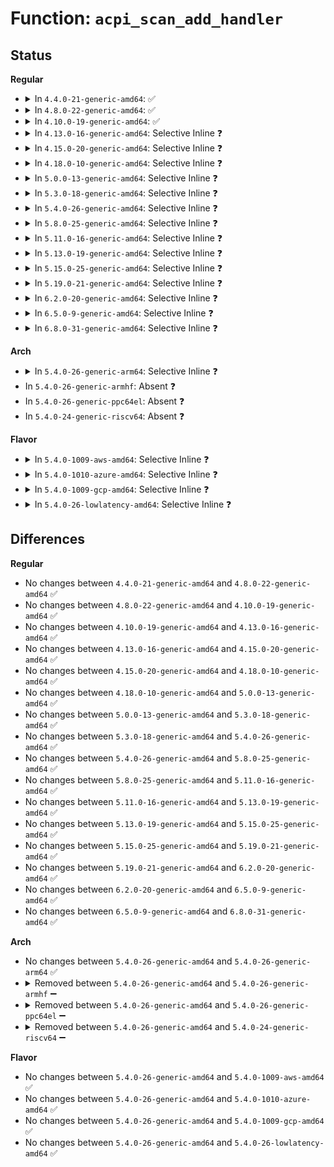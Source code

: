# Function: <code>acpi_scan_add_handler</code>

## Status
<b>Regular</b>
<ul>
<li>
<details>
<summary>In <code>4.4.0-21-generic-amd64</code>: ✅</summary>

```c
int acpi_scan_add_handler(struct acpi_scan_handler * handler)
```

```json
{
  "name": "acpi_scan_add_handler",
  "collision_type": "Unique Global",
  "inline_type": "No",
  "funcs": [
    {
      "addr": 18446744071583563402,
      "name": "acpi_scan_add_handler",
      "external": true,
      "loc": "drivers/acpi/scan.c:96",
      "file": "drivers/acpi/scan.c",
      "inline": "seen, unknown",
      "caller_inline": [],
      "caller_func": [
        "drivers/acpi/scan.c:acpi_scan_add_handler_with_hotplug",
        "drivers/acpi/scan.c:acpi_scan_init",
        "drivers/acpi/pci_link.c:acpi_pci_link_init",
        "drivers/acpi/acpi_lpss.c:acpi_lpss_init",
        "drivers/acpi/acpi_apd.c:acpi_apd_init",
        "drivers/acpi/acpi_pnp.c:acpi_pnp_init",
        "drivers/acpi/int340x_thermal.c:acpi_int340x_thermal_init",
        "drivers/acpi/acpi_cmos_rtc.c:acpi_cmos_rtc_init",
        "drivers/acpi/container.c:acpi_container_init",
        "drivers/acpi/acpi_memhotplug.c:acpi_memory_hotplug_init"
      ]
    }
  ],
  "symbols": [
    {
      "addr": 18446744071583563402,
      "name": "acpi_scan_add_handler",
      "section": ".text",
      "bind": "STB_GLOBAL",
      "size": 56
    }
  ]
}
```
</details>
</li>
<li>
<details>
<summary>In <code>4.8.0-22-generic-amd64</code>: ✅</summary>

```c
int acpi_scan_add_handler(struct acpi_scan_handler * handler)
```

```json
{
  "name": "acpi_scan_add_handler",
  "collision_type": "Unique Global",
  "inline_type": "No",
  "funcs": [
    {
      "addr": 18446744071583885309,
      "name": "acpi_scan_add_handler",
      "external": true,
      "loc": "drivers/acpi/scan.c:97",
      "file": "drivers/acpi/scan.c",
      "inline": "seen, unknown",
      "caller_inline": [],
      "caller_func": [
        "drivers/acpi/scan.c:acpi_scan_init",
        "drivers/acpi/scan.c:acpi_scan_add_handler_with_hotplug",
        "drivers/acpi/acpi_processor.c:acpi_processor_init",
        "drivers/acpi/pci_link.c:acpi_pci_link_init",
        "drivers/acpi/acpi_lpss.c:acpi_lpss_init",
        "drivers/acpi/acpi_apd.c:acpi_apd_init",
        "drivers/acpi/acpi_pnp.c:acpi_pnp_init",
        "drivers/acpi/acpi_cmos_rtc.c:acpi_cmos_rtc_init",
        "drivers/acpi/container.c:acpi_container_init",
        "drivers/acpi/acpi_memhotplug.c:acpi_memory_hotplug_init",
        "drivers/acpi/dptf/int340x_thermal.c:acpi_int340x_thermal_init"
      ]
    }
  ],
  "symbols": [
    {
      "addr": 18446744071583885309,
      "name": "acpi_scan_add_handler",
      "section": ".text",
      "bind": "STB_GLOBAL",
      "size": 56
    }
  ]
}
```
</details>
</li>
<li>
<details>
<summary>In <code>4.10.0-19-generic-amd64</code>: ✅</summary>

```c
int acpi_scan_add_handler(struct acpi_scan_handler * handler)
```

```json
{
  "name": "acpi_scan_add_handler",
  "collision_type": "Unique Global",
  "inline_type": "No",
  "funcs": [
    {
      "addr": 18446744071584024423,
      "name": "acpi_scan_add_handler",
      "external": true,
      "loc": "drivers/acpi/scan.c:98",
      "file": "drivers/acpi/scan.c",
      "inline": "seen, unknown",
      "caller_inline": [],
      "caller_func": [
        "drivers/acpi/scan.c:acpi_scan_init",
        "drivers/acpi/scan.c:acpi_scan_add_handler_with_hotplug",
        "drivers/acpi/acpi_processor.c:acpi_processor_init",
        "drivers/acpi/pci_link.c:acpi_pci_link_init",
        "drivers/acpi/acpi_lpss.c:acpi_lpss_init",
        "drivers/acpi/acpi_apd.c:acpi_apd_init",
        "drivers/acpi/acpi_pnp.c:acpi_pnp_init",
        "drivers/acpi/acpi_cmos_rtc.c:acpi_cmos_rtc_init",
        "drivers/acpi/container.c:acpi_container_init",
        "drivers/acpi/acpi_memhotplug.c:acpi_memory_hotplug_init",
        "drivers/acpi/dptf/int340x_thermal.c:acpi_int340x_thermal_init"
      ]
    }
  ],
  "symbols": [
    {
      "addr": 18446744071584024423,
      "name": "acpi_scan_add_handler",
      "section": ".text",
      "bind": "STB_GLOBAL",
      "size": 56
    }
  ]
}
```
</details>
</li>
<li>
<details>
<summary>In <code>4.13.0-16-generic-amd64</code>: Selective Inline ❓</summary>

```c
int acpi_scan_add_handler(struct acpi_scan_handler * handler)
```

```json
{
  "name": "acpi_scan_add_handler",
  "collision_type": "Unique Global",
  "inline_type": "Selective",
  "funcs": [
    {
      "addr": 18446744071596589864,
      "name": "acpi_scan_add_handler",
      "external": true,
      "loc": "drivers/acpi/scan.c:92",
      "file": "drivers/acpi/scan.c",
      "inline": "not declared, inlined",
      "caller_inline": [
        "drivers/acpi/scan.c:acpi_scan_init",
        "drivers/acpi/scan.c:acpi_scan_add_handler_with_hotplug"
      ],
      "caller_func": [
        "drivers/acpi/sleep.c:acpi_sleep_init",
        "drivers/acpi/acpi_processor.c:acpi_processor_init",
        "drivers/acpi/pci_link.c:acpi_pci_link_init",
        "drivers/acpi/acpi_lpss.c:acpi_lpss_init",
        "drivers/acpi/acpi_apd.c:acpi_apd_init",
        "drivers/acpi/acpi_pnp.c:acpi_pnp_init",
        "drivers/acpi/acpi_cmos_rtc.c:acpi_cmos_rtc_init",
        "drivers/acpi/container.c:acpi_container_init",
        "drivers/acpi/acpi_memhotplug.c:acpi_memory_hotplug_init",
        "drivers/acpi/dptf/int340x_thermal.c:acpi_int340x_thermal_init"
      ]
    }
  ],
  "symbols": [
    {
      "addr": 18446744071584079120,
      "name": "acpi_scan_add_handler",
      "section": ".text",
      "bind": "STB_GLOBAL",
      "size": 58
    }
  ]
}
```
</details>
</li>
<li>
<details>
<summary>In <code>4.15.0-20-generic-amd64</code>: Selective Inline ❓</summary>

```c
int acpi_scan_add_handler(struct acpi_scan_handler * handler)
```

```json
{
  "name": "acpi_scan_add_handler",
  "collision_type": "Unique Global",
  "inline_type": "Selective",
  "funcs": [
    {
      "addr": 18446744071602917901,
      "name": "acpi_scan_add_handler",
      "external": true,
      "loc": "drivers/acpi/scan.c:93",
      "file": "drivers/acpi/scan.c",
      "inline": "not declared, inlined",
      "caller_inline": [
        "drivers/acpi/scan.c:acpi_scan_init",
        "drivers/acpi/scan.c:acpi_scan_add_handler_with_hotplug"
      ],
      "caller_func": [
        "drivers/acpi/sleep.c:acpi_sleep_init",
        "drivers/acpi/acpi_processor.c:acpi_processor_init",
        "drivers/acpi/pci_link.c:acpi_pci_link_init",
        "drivers/acpi/acpi_lpss.c:acpi_lpss_init",
        "drivers/acpi/acpi_apd.c:acpi_apd_init",
        "drivers/acpi/acpi_pnp.c:acpi_pnp_init",
        "drivers/acpi/acpi_cmos_rtc.c:acpi_cmos_rtc_init",
        "drivers/acpi/container.c:acpi_container_init",
        "drivers/acpi/acpi_memhotplug.c:acpi_memory_hotplug_init",
        "drivers/acpi/dptf/int340x_thermal.c:acpi_int340x_thermal_init"
      ]
    }
  ],
  "symbols": [
    {
      "addr": 18446744071584348976,
      "name": "acpi_scan_add_handler",
      "section": ".text",
      "bind": "STB_GLOBAL",
      "size": 58
    }
  ]
}
```
</details>
</li>
<li>
<details>
<summary>In <code>4.18.0-10-generic-amd64</code>: Selective Inline ❓</summary>

```c
int acpi_scan_add_handler(struct acpi_scan_handler * handler)
```

```json
{
  "name": "acpi_scan_add_handler",
  "collision_type": "Unique Global",
  "inline_type": "Selective",
  "funcs": [
    {
      "addr": 18446744071603089899,
      "name": "acpi_scan_add_handler",
      "external": true,
      "loc": "drivers/acpi/scan.c:93",
      "file": "drivers/acpi/scan.c",
      "inline": "not declared, inlined",
      "caller_inline": [
        "drivers/acpi/scan.c:acpi_scan_init",
        "drivers/acpi/scan.c:acpi_scan_add_handler_with_hotplug"
      ],
      "caller_func": [
        "drivers/acpi/sleep.c:acpi_sleep_init",
        "drivers/acpi/acpi_processor.c:acpi_processor_init",
        "drivers/acpi/pci_link.c:acpi_pci_link_init",
        "drivers/acpi/acpi_lpss.c:acpi_lpss_init",
        "drivers/acpi/acpi_apd.c:acpi_apd_init",
        "drivers/acpi/acpi_pnp.c:acpi_pnp_init",
        "drivers/acpi/acpi_cmos_rtc.c:acpi_cmos_rtc_init",
        "drivers/acpi/container.c:acpi_container_init",
        "drivers/acpi/acpi_memhotplug.c:acpi_memory_hotplug_init",
        "drivers/acpi/dptf/int340x_thermal.c:acpi_int340x_thermal_init"
      ]
    }
  ],
  "symbols": [
    {
      "addr": 18446744071584569984,
      "name": "acpi_scan_add_handler",
      "section": ".text",
      "bind": "STB_GLOBAL",
      "size": 58
    }
  ]
}
```
</details>
</li>
<li>
<details>
<summary>In <code>5.0.0-13-generic-amd64</code>: Selective Inline ❓</summary>

```c
int acpi_scan_add_handler(struct acpi_scan_handler * handler)
```

```json
{
  "name": "acpi_scan_add_handler",
  "collision_type": "Unique Global",
  "inline_type": "Selective",
  "funcs": [
    {
      "addr": 18446744071604892059,
      "name": "acpi_scan_add_handler",
      "external": true,
      "loc": "drivers/acpi/scan.c:93",
      "file": "drivers/acpi/scan.c",
      "inline": "not declared, inlined",
      "caller_inline": [
        "drivers/acpi/scan.c:acpi_scan_init",
        "drivers/acpi/scan.c:acpi_scan_add_handler_with_hotplug"
      ],
      "caller_func": [
        "drivers/acpi/sleep.c:acpi_sleep_init",
        "drivers/acpi/acpi_processor.c:acpi_processor_init",
        "drivers/acpi/pci_link.c:acpi_pci_link_init",
        "drivers/acpi/acpi_lpss.c:acpi_lpss_init",
        "drivers/acpi/acpi_apd.c:acpi_apd_init",
        "drivers/acpi/acpi_pnp.c:acpi_pnp_init",
        "drivers/acpi/acpi_cmos_rtc.c:acpi_cmos_rtc_init",
        "drivers/acpi/container.c:acpi_container_init",
        "drivers/acpi/acpi_memhotplug.c:acpi_memory_hotplug_init",
        "drivers/acpi/dptf/int340x_thermal.c:acpi_int340x_thermal_init"
      ]
    }
  ],
  "symbols": [
    {
      "addr": 18446744071584667296,
      "name": "acpi_scan_add_handler",
      "section": ".text",
      "bind": "STB_GLOBAL",
      "size": 58
    }
  ]
}
```
</details>
</li>
<li>
<details>
<summary>In <code>5.3.0-18-generic-amd64</code>: Selective Inline ❓</summary>

```c
int acpi_scan_add_handler(struct acpi_scan_handler * handler)
```

```json
{
  "name": "acpi_scan_add_handler",
  "collision_type": "Unique Global",
  "inline_type": "Selective",
  "funcs": [
    {
      "addr": 18446744071604998157,
      "name": "acpi_scan_add_handler",
      "external": true,
      "loc": "drivers/acpi/scan.c:94",
      "file": "drivers/acpi/scan.c",
      "inline": "not declared, inlined",
      "caller_inline": [
        "drivers/acpi/scan.c:acpi_scan_init",
        "drivers/acpi/scan.c:acpi_scan_add_handler_with_hotplug"
      ],
      "caller_func": [
        "drivers/acpi/sleep.c:acpi_sleep_init",
        "drivers/acpi/acpi_processor.c:acpi_processor_init",
        "drivers/acpi/pci_link.c:acpi_pci_link_init",
        "drivers/acpi/acpi_lpss.c:acpi_lpss_init",
        "drivers/acpi/acpi_apd.c:acpi_apd_init",
        "drivers/acpi/acpi_pnp.c:acpi_pnp_init",
        "drivers/acpi/acpi_cmos_rtc.c:acpi_cmos_rtc_init",
        "drivers/acpi/container.c:acpi_container_init",
        "drivers/acpi/acpi_memhotplug.c:acpi_memory_hotplug_init",
        "drivers/acpi/dptf/int340x_thermal.c:acpi_int340x_thermal_init"
      ]
    }
  ],
  "symbols": [
    {
      "addr": 18446744071584867472,
      "name": "acpi_scan_add_handler",
      "section": ".text",
      "bind": "STB_GLOBAL",
      "size": 58
    }
  ]
}
```
</details>
</li>
<li>
<details>
<summary>In <code>5.4.0-26-generic-amd64</code>: Selective Inline ❓</summary>

```c
int acpi_scan_add_handler(struct acpi_scan_handler * handler)
```

```json
{
  "name": "acpi_scan_add_handler",
  "collision_type": "Unique Global",
  "inline_type": "Selective",
  "funcs": [
    {
      "addr": 18446744071605035388,
      "name": "acpi_scan_add_handler",
      "external": true,
      "loc": "drivers/acpi/scan.c:94",
      "file": "drivers/acpi/scan.c",
      "inline": "not declared, inlined",
      "caller_inline": [
        "drivers/acpi/scan.c:acpi_scan_init",
        "drivers/acpi/scan.c:acpi_scan_add_handler_with_hotplug"
      ],
      "caller_func": [
        "drivers/acpi/sleep.c:acpi_sleep_init",
        "drivers/acpi/acpi_processor.c:acpi_processor_init",
        "drivers/acpi/pci_link.c:acpi_pci_link_init",
        "drivers/acpi/acpi_lpss.c:acpi_lpss_init",
        "drivers/acpi/acpi_apd.c:acpi_apd_init",
        "drivers/acpi/acpi_pnp.c:acpi_pnp_init",
        "drivers/acpi/acpi_cmos_rtc.c:acpi_cmos_rtc_init",
        "drivers/acpi/container.c:acpi_container_init",
        "drivers/acpi/acpi_memhotplug.c:acpi_memory_hotplug_init",
        "drivers/acpi/dptf/int340x_thermal.c:acpi_int340x_thermal_init"
      ]
    }
  ],
  "symbols": [
    {
      "addr": 18446744071585003344,
      "name": "acpi_scan_add_handler",
      "section": ".text",
      "bind": "STB_GLOBAL",
      "size": 58
    }
  ]
}
```
</details>
</li>
<li>
<details>
<summary>In <code>5.8.0-25-generic-amd64</code>: Selective Inline ❓</summary>

```c
int acpi_scan_add_handler(struct acpi_scan_handler * handler)
```

```json
{
  "name": "acpi_scan_add_handler",
  "collision_type": "Unique Global",
  "inline_type": "Selective",
  "funcs": [
    {
      "addr": 18446744071609324022,
      "name": "acpi_scan_add_handler",
      "external": true,
      "loc": "drivers/acpi/scan.c:93",
      "file": "drivers/acpi/scan.c",
      "inline": "not declared, inlined",
      "caller_inline": [
        "drivers/acpi/scan.c:acpi_scan_init",
        "drivers/acpi/scan.c:acpi_scan_add_handler_with_hotplug"
      ],
      "caller_func": [
        "drivers/acpi/sleep.c:acpi_sleep_init",
        "drivers/acpi/acpi_processor.c:acpi_processor_init",
        "drivers/acpi/pci_link.c:acpi_pci_link_init",
        "drivers/acpi/acpi_lpss.c:acpi_lpss_init",
        "drivers/acpi/acpi_apd.c:acpi_apd_init",
        "drivers/acpi/acpi_pnp.c:acpi_pnp_init",
        "drivers/acpi/acpi_cmos_rtc.c:acpi_cmos_rtc_init",
        "drivers/acpi/container.c:acpi_container_init",
        "drivers/acpi/acpi_memhotplug.c:acpi_memory_hotplug_init",
        "drivers/acpi/dptf/int340x_thermal.c:acpi_int340x_thermal_init"
      ]
    }
  ],
  "symbols": [
    {
      "addr": 18446744071585704912,
      "name": "acpi_scan_add_handler",
      "section": ".text",
      "bind": "STB_GLOBAL",
      "size": 58
    }
  ]
}
```
</details>
</li>
<li>
<details>
<summary>In <code>5.11.0-16-generic-amd64</code>: Selective Inline ❓</summary>

```c
int acpi_scan_add_handler(struct acpi_scan_handler * handler)
```

```json
{
  "name": "acpi_scan_add_handler",
  "collision_type": "Unique Global",
  "inline_type": "Selective",
  "funcs": [
    {
      "addr": 18446744071612394697,
      "name": "acpi_scan_add_handler",
      "external": true,
      "loc": "drivers/acpi/scan.c:93",
      "file": "drivers/acpi/scan.c",
      "inline": "not declared, inlined",
      "caller_inline": [
        "drivers/acpi/scan.c:acpi_scan_init",
        "drivers/acpi/scan.c:acpi_scan_add_handler_with_hotplug"
      ],
      "caller_func": [
        "drivers/acpi/acpi_processor.c:acpi_processor_init",
        "drivers/acpi/pci_link.c:acpi_pci_link_init",
        "drivers/acpi/acpi_lpss.c:acpi_lpss_init",
        "drivers/acpi/acpi_apd.c:acpi_apd_init",
        "drivers/acpi/acpi_pnp.c:acpi_pnp_init",
        "drivers/acpi/acpi_cmos_rtc.c:acpi_cmos_rtc_init",
        "drivers/acpi/x86/s2idle.c:acpi_s2idle_setup",
        "drivers/acpi/container.c:acpi_container_init",
        "drivers/acpi/acpi_memhotplug.c:acpi_memory_hotplug_init",
        "drivers/acpi/dptf/int340x_thermal.c:acpi_int340x_thermal_init"
      ]
    }
  ],
  "symbols": [
    {
      "addr": 18446744071585827088,
      "name": "acpi_scan_add_handler",
      "section": ".text",
      "bind": "STB_GLOBAL",
      "size": 58
    }
  ]
}
```
</details>
</li>
<li>
<details>
<summary>In <code>5.13.0-19-generic-amd64</code>: Selective Inline ❓</summary>

```c
int acpi_scan_add_handler(struct acpi_scan_handler * handler)
```

```json
{
  "name": "acpi_scan_add_handler",
  "collision_type": "Unique Global",
  "inline_type": "Selective",
  "funcs": [
    {
      "addr": 18446744071614536794,
      "name": "acpi_scan_add_handler",
      "external": true,
      "loc": "drivers/acpi/scan.c:91",
      "file": "drivers/acpi/scan.c",
      "inline": "not declared, inlined",
      "caller_inline": [
        "drivers/acpi/scan.c:acpi_scan_init",
        "drivers/acpi/scan.c:acpi_scan_add_handler_with_hotplug"
      ],
      "caller_func": [
        "drivers/acpi/acpi_processor.c:acpi_processor_init",
        "drivers/acpi/pci_link.c:acpi_pci_link_init",
        "drivers/acpi/acpi_lpss.c:acpi_lpss_init",
        "drivers/acpi/acpi_apd.c:acpi_apd_init",
        "drivers/acpi/acpi_pnp.c:acpi_pnp_init",
        "drivers/acpi/acpi_cmos_rtc.c:acpi_cmos_rtc_init",
        "drivers/acpi/x86/s2idle.c:acpi_s2idle_setup",
        "drivers/acpi/container.c:acpi_container_init",
        "drivers/acpi/acpi_memhotplug.c:acpi_memory_hotplug_init",
        "drivers/acpi/dptf/int340x_thermal.c:acpi_int340x_thermal_init"
      ]
    }
  ],
  "symbols": [
    {
      "addr": 18446744071585706128,
      "name": "acpi_scan_add_handler",
      "section": ".text",
      "bind": "STB_GLOBAL",
      "size": 58
    }
  ]
}
```
</details>
</li>
<li>
<details>
<summary>In <code>5.15.0-25-generic-amd64</code>: Selective Inline ❓</summary>

```c
int acpi_scan_add_handler(struct acpi_scan_handler * handler)
```

```json
{
  "name": "acpi_scan_add_handler",
  "collision_type": "Unique Global",
  "inline_type": "Selective",
  "funcs": [
    {
      "addr": 18446744071615487964,
      "name": "acpi_scan_add_handler",
      "external": true,
      "loc": "drivers/acpi/scan.c:88",
      "file": "drivers/acpi/scan.c",
      "inline": "not declared, inlined",
      "caller_inline": [
        "drivers/acpi/scan.c:acpi_scan_init",
        "drivers/acpi/scan.c:acpi_scan_add_handler_with_hotplug"
      ],
      "caller_func": [
        "drivers/acpi/acpi_processor.c:acpi_processor_init",
        "drivers/acpi/pci_link.c:acpi_pci_link_init",
        "drivers/acpi/acpi_lpss.c:acpi_lpss_init",
        "drivers/acpi/acpi_apd.c:acpi_apd_init",
        "drivers/acpi/acpi_pnp.c:acpi_pnp_init",
        "drivers/acpi/acpi_cmos_rtc.c:acpi_cmos_rtc_init",
        "drivers/acpi/x86/s2idle.c:acpi_s2idle_setup",
        "drivers/acpi/container.c:acpi_container_init",
        "drivers/acpi/acpi_memhotplug.c:acpi_memory_hotplug_init",
        "drivers/acpi/dptf/int340x_thermal.c:acpi_int340x_thermal_init"
      ]
    }
  ],
  "symbols": [
    {
      "addr": 18446744071586188096,
      "name": "acpi_scan_add_handler",
      "section": ".text",
      "bind": "STB_GLOBAL",
      "size": 58
    }
  ]
}
```
</details>
</li>
<li>
<details>
<summary>In <code>5.19.0-21-generic-amd64</code>: Selective Inline ❓</summary>

```c
int acpi_scan_add_handler(struct acpi_scan_handler * handler)
```

```json
{
  "name": "acpi_scan_add_handler",
  "collision_type": "Unique Global",
  "inline_type": "Selective",
  "funcs": [
    {
      "addr": 18446744071617290292,
      "name": "acpi_scan_add_handler",
      "external": true,
      "loc": "drivers/acpi/scan.c:89",
      "file": "drivers/acpi/scan.c",
      "inline": "not declared, inlined",
      "caller_inline": [
        "drivers/acpi/scan.c:acpi_scan_init",
        "drivers/acpi/scan.c:acpi_scan_add_handler_with_hotplug"
      ],
      "caller_func": [
        "drivers/acpi/acpi_processor.c:acpi_processor_init",
        "drivers/acpi/pci_link.c:acpi_pci_link_init",
        "drivers/acpi/acpi_lpss.c:acpi_lpss_init",
        "drivers/acpi/acpi_apd.c:acpi_apd_init",
        "drivers/acpi/acpi_pnp.c:acpi_pnp_init",
        "drivers/acpi/acpi_cmos_rtc.c:acpi_cmos_rtc_init",
        "drivers/acpi/x86/s2idle.c:acpi_s2idle_setup",
        "drivers/acpi/container.c:acpi_container_init",
        "drivers/acpi/acpi_memhotplug.c:acpi_memory_hotplug_init",
        "drivers/acpi/dptf/int340x_thermal.c:acpi_int340x_thermal_init"
      ]
    }
  ],
  "symbols": [
    {
      "addr": 18446744071587424176,
      "name": "acpi_scan_add_handler",
      "section": ".text",
      "bind": "STB_GLOBAL",
      "size": 74
    }
  ]
}
```
</details>
</li>
<li>
<details>
<summary>In <code>6.2.0-20-generic-amd64</code>: Selective Inline ❓</summary>

```c
int acpi_scan_add_handler(struct acpi_scan_handler * handler)
```

```json
{
  "name": "acpi_scan_add_handler",
  "collision_type": "Unique Global",
  "inline_type": "Selective",
  "funcs": [
    {
      "addr": 18446744071628004949,
      "name": "acpi_scan_add_handler",
      "external": true,
      "loc": "drivers/acpi/scan.c:88",
      "file": "drivers/acpi/scan.c",
      "inline": "not declared, inlined",
      "caller_inline": [
        "drivers/acpi/scan.c:acpi_scan_init",
        "drivers/acpi/scan.c:acpi_scan_add_handler_with_hotplug"
      ],
      "caller_func": [
        "drivers/acpi/acpi_processor.c:acpi_processor_init",
        "drivers/acpi/pci_link.c:acpi_pci_link_init",
        "drivers/acpi/acpi_lpss.c:acpi_lpss_init",
        "drivers/acpi/acpi_apd.c:acpi_apd_init",
        "drivers/acpi/acpi_pnp.c:acpi_pnp_init",
        "drivers/acpi/acpi_cmos_rtc.c:acpi_cmos_rtc_init",
        "drivers/acpi/x86/s2idle.c:acpi_s2idle_setup",
        "drivers/acpi/container.c:acpi_container_init",
        "drivers/acpi/acpi_memhotplug.c:acpi_memory_hotplug_init",
        "drivers/acpi/dptf/int340x_thermal.c:acpi_int340x_thermal_init"
      ]
    }
  ],
  "symbols": [
    {
      "addr": 18446744071588680320,
      "name": "acpi_scan_add_handler",
      "section": ".text",
      "bind": "STB_GLOBAL",
      "size": 74
    }
  ]
}
```
</details>
</li>
<li>
<details>
<summary>In <code>6.5.0-9-generic-amd64</code>: Selective Inline ❓</summary>

```c
int acpi_scan_add_handler(struct acpi_scan_handler * handler)
```

```json
{
  "name": "acpi_scan_add_handler",
  "collision_type": "Unique Global",
  "inline_type": "Selective",
  "funcs": [
    {
      "addr": 18446744071619770389,
      "name": "acpi_scan_add_handler",
      "external": true,
      "loc": "drivers/acpi/scan.c:87",
      "file": "drivers/acpi/scan.c",
      "inline": "not declared, inlined",
      "caller_inline": [
        "drivers/acpi/scan.c:acpi_scan_init",
        "drivers/acpi/scan.c:acpi_scan_add_handler_with_hotplug"
      ],
      "caller_func": [
        "drivers/acpi/acpi_processor.c:acpi_processor_init",
        "drivers/acpi/pci_link.c:acpi_pci_link_init",
        "drivers/acpi/acpi_lpss.c:acpi_lpss_init",
        "drivers/acpi/acpi_apd.c:acpi_apd_init",
        "drivers/acpi/acpi_pnp.c:acpi_pnp_init",
        "drivers/acpi/acpi_cmos_rtc.c:acpi_cmos_rtc_init",
        "drivers/acpi/x86/s2idle.c:acpi_s2idle_setup",
        "drivers/acpi/container.c:acpi_container_init",
        "drivers/acpi/acpi_memhotplug.c:acpi_memory_hotplug_init",
        "drivers/acpi/dptf/int340x_thermal.c:acpi_int340x_thermal_init"
      ]
    }
  ],
  "symbols": [
    {
      "addr": 18446744071588968080,
      "name": "acpi_scan_add_handler",
      "section": ".text",
      "bind": "STB_GLOBAL",
      "size": 74
    }
  ]
}
```
</details>
</li>
<li>
<details>
<summary>In <code>6.8.0-31-generic-amd64</code>: Selective Inline ❓</summary>

```c
int acpi_scan_add_handler(struct acpi_scan_handler * handler)
```

```json
{
  "name": "acpi_scan_add_handler",
  "collision_type": "Unique Global",
  "inline_type": "Selective",
  "funcs": [
    {
      "addr": 18446744071622077413,
      "name": "acpi_scan_add_handler",
      "external": true,
      "loc": "drivers/acpi/scan.c:87",
      "file": "drivers/acpi/scan.c",
      "inline": "not declared, inlined",
      "caller_inline": [
        "drivers/acpi/scan.c:acpi_scan_init",
        "drivers/acpi/scan.c:acpi_scan_add_handler_with_hotplug"
      ],
      "caller_func": [
        "drivers/acpi/acpi_processor.c:acpi_processor_init",
        "drivers/acpi/pci_link.c:acpi_pci_link_init",
        "drivers/acpi/acpi_lpss.c:acpi_lpss_init",
        "drivers/acpi/acpi_apd.c:acpi_apd_init",
        "drivers/acpi/acpi_pnp.c:acpi_pnp_init",
        "drivers/acpi/acpi_cmos_rtc.c:acpi_cmos_rtc_init",
        "drivers/acpi/x86/s2idle.c:acpi_s2idle_setup",
        "drivers/acpi/container.c:acpi_container_init",
        "drivers/acpi/acpi_memhotplug.c:acpi_memory_hotplug_init",
        "drivers/acpi/dptf/int340x_thermal.c:acpi_int340x_thermal_init"
      ]
    }
  ],
  "symbols": [
    {
      "addr": 18446744071589265536,
      "name": "acpi_scan_add_handler",
      "section": ".text",
      "bind": "STB_GLOBAL",
      "size": 74
    }
  ]
}
```
</details>
</li>
</ul>
<b>Arch</b>
<ul>
<li>
<details>
<summary>In <code>5.4.0-26-generic-arm64</code>: Selective Inline ❓</summary>

```c
int acpi_scan_add_handler(struct acpi_scan_handler * handler)
```

```json
{
  "name": "acpi_scan_add_handler",
  "collision_type": "Unique Global",
  "inline_type": "Selective",
  "funcs": [
    {
      "addr": 18446603336511115580,
      "name": "acpi_scan_add_handler",
      "external": true,
      "loc": "drivers/acpi/scan.c:94",
      "file": "drivers/acpi/scan.c",
      "inline": "not declared, inlined",
      "caller_inline": [
        "drivers/acpi/scan.c:acpi_scan_init",
        "drivers/acpi/scan.c:acpi_scan_add_handler_with_hotplug"
      ],
      "caller_func": [
        "drivers/acpi/acpi_processor.c:acpi_processor_init",
        "drivers/acpi/pci_link.c:acpi_pci_link_init",
        "drivers/acpi/acpi_lpss.c:acpi_lpss_init",
        "drivers/acpi/acpi_apd.c:acpi_apd_init",
        "drivers/acpi/acpi_pnp.c:acpi_pnp_init",
        "drivers/acpi/acpi_amba.c:acpi_amba_init",
        "drivers/acpi/container.c:acpi_container_init",
        "drivers/acpi/acpi_memhotplug.c:acpi_memory_hotplug_init",
        "drivers/acpi/dptf/int340x_thermal.c:acpi_int340x_thermal_init"
      ]
    }
  ],
  "symbols": [
    {
      "addr": 18446603336497413712,
      "name": "acpi_scan_add_handler",
      "section": ".text",
      "bind": "STB_GLOBAL",
      "size": 84
    }
  ]
}
```
</details>
</li>
<li>
In <code>5.4.0-26-generic-armhf</code>: Absent ❓
</li>
<li>
In <code>5.4.0-26-generic-ppc64el</code>: Absent ❓
</li>
<li>
In <code>5.4.0-24-generic-riscv64</code>: Absent ❓
</li>
</ul>
<b>Flavor</b>
<ul>
<li>
<details>
<summary>In <code>5.4.0-1009-aws-amd64</code>: Selective Inline ❓</summary>

```c
int acpi_scan_add_handler(struct acpi_scan_handler * handler)
```

```json
{
  "name": "acpi_scan_add_handler",
  "collision_type": "Unique Global",
  "inline_type": "Selective",
  "funcs": [
    {
      "addr": 18446744071604940362,
      "name": "acpi_scan_add_handler",
      "external": true,
      "loc": "drivers/acpi/scan.c:94",
      "file": "drivers/acpi/scan.c",
      "inline": "not declared, inlined",
      "caller_inline": [
        "drivers/acpi/scan.c:acpi_scan_init",
        "drivers/acpi/scan.c:acpi_scan_add_handler_with_hotplug"
      ],
      "caller_func": [
        "drivers/acpi/acpi_processor.c:acpi_processor_init",
        "drivers/acpi/pci_link.c:acpi_pci_link_init",
        "drivers/acpi/acpi_lpss.c:acpi_lpss_init",
        "drivers/acpi/acpi_apd.c:acpi_apd_init",
        "drivers/acpi/acpi_pnp.c:acpi_pnp_init",
        "drivers/acpi/acpi_cmos_rtc.c:acpi_cmos_rtc_init",
        "drivers/acpi/container.c:acpi_container_init",
        "drivers/acpi/acpi_memhotplug.c:acpi_memory_hotplug_init",
        "drivers/acpi/dptf/int340x_thermal.c:acpi_int340x_thermal_init"
      ]
    }
  ],
  "symbols": [
    {
      "addr": 18446744071584947024,
      "name": "acpi_scan_add_handler",
      "section": ".text",
      "bind": "STB_GLOBAL",
      "size": 58
    }
  ]
}
```
</details>
</li>
<li>
<details>
<summary>In <code>5.4.0-1010-azure-amd64</code>: Selective Inline ❓</summary>

```c
int acpi_scan_add_handler(struct acpi_scan_handler * handler)
```

```json
{
  "name": "acpi_scan_add_handler",
  "collision_type": "Unique Global",
  "inline_type": "Selective",
  "funcs": [
    {
      "addr": 18446744071604907705,
      "name": "acpi_scan_add_handler",
      "external": true,
      "loc": "drivers/acpi/scan.c:94",
      "file": "drivers/acpi/scan.c",
      "inline": "not declared, inlined",
      "caller_inline": [
        "drivers/acpi/scan.c:acpi_scan_init",
        "drivers/acpi/scan.c:acpi_scan_add_handler_with_hotplug"
      ],
      "caller_func": [
        "drivers/acpi/sleep.c:acpi_sleep_init",
        "drivers/acpi/acpi_processor.c:acpi_processor_init",
        "drivers/acpi/pci_link.c:acpi_pci_link_init",
        "drivers/acpi/acpi_lpss.c:acpi_lpss_init",
        "drivers/acpi/acpi_apd.c:acpi_apd_init",
        "drivers/acpi/acpi_pnp.c:acpi_pnp_init",
        "drivers/acpi/acpi_cmos_rtc.c:acpi_cmos_rtc_init",
        "drivers/acpi/container.c:acpi_container_init",
        "drivers/acpi/acpi_memhotplug.c:acpi_memory_hotplug_init",
        "drivers/acpi/dptf/int340x_thermal.c:acpi_int340x_thermal_init"
      ]
    }
  ],
  "symbols": [
    {
      "addr": 18446744071584855824,
      "name": "acpi_scan_add_handler",
      "section": ".text",
      "bind": "STB_GLOBAL",
      "size": 58
    }
  ]
}
```
</details>
</li>
<li>
<details>
<summary>In <code>5.4.0-1009-gcp-amd64</code>: Selective Inline ❓</summary>

```c
int acpi_scan_add_handler(struct acpi_scan_handler * handler)
```

```json
{
  "name": "acpi_scan_add_handler",
  "collision_type": "Unique Global",
  "inline_type": "Selective",
  "funcs": [
    {
      "addr": 18446744071605017976,
      "name": "acpi_scan_add_handler",
      "external": true,
      "loc": "drivers/acpi/scan.c:94",
      "file": "drivers/acpi/scan.c",
      "inline": "not declared, inlined",
      "caller_inline": [
        "drivers/acpi/scan.c:acpi_scan_init",
        "drivers/acpi/scan.c:acpi_scan_add_handler_with_hotplug"
      ],
      "caller_func": [
        "drivers/acpi/sleep.c:acpi_sleep_init",
        "drivers/acpi/acpi_processor.c:acpi_processor_init",
        "drivers/acpi/pci_link.c:acpi_pci_link_init",
        "drivers/acpi/acpi_lpss.c:acpi_lpss_init",
        "drivers/acpi/acpi_apd.c:acpi_apd_init",
        "drivers/acpi/acpi_pnp.c:acpi_pnp_init",
        "drivers/acpi/acpi_cmos_rtc.c:acpi_cmos_rtc_init",
        "drivers/acpi/container.c:acpi_container_init",
        "drivers/acpi/acpi_memhotplug.c:acpi_memory_hotplug_init",
        "drivers/acpi/dptf/int340x_thermal.c:acpi_int340x_thermal_init"
      ]
    }
  ],
  "symbols": [
    {
      "addr": 18446744071584954928,
      "name": "acpi_scan_add_handler",
      "section": ".text",
      "bind": "STB_GLOBAL",
      "size": 58
    }
  ]
}
```
</details>
</li>
<li>
<details>
<summary>In <code>5.4.0-26-lowlatency-amd64</code>: Selective Inline ❓</summary>

```c
int acpi_scan_add_handler(struct acpi_scan_handler * handler)
```

```json
{
  "name": "acpi_scan_add_handler",
  "collision_type": "Unique Global",
  "inline_type": "Selective",
  "funcs": [
    {
      "addr": 18446744071605039568,
      "name": "acpi_scan_add_handler",
      "external": true,
      "loc": "drivers/acpi/scan.c:94",
      "file": "drivers/acpi/scan.c",
      "inline": "not declared, inlined",
      "caller_inline": [
        "drivers/acpi/scan.c:acpi_scan_init",
        "drivers/acpi/scan.c:acpi_scan_add_handler_with_hotplug"
      ],
      "caller_func": [
        "drivers/acpi/sleep.c:acpi_sleep_init",
        "drivers/acpi/acpi_processor.c:acpi_processor_init",
        "drivers/acpi/pci_link.c:acpi_pci_link_init",
        "drivers/acpi/acpi_lpss.c:acpi_lpss_init",
        "drivers/acpi/acpi_apd.c:acpi_apd_init",
        "drivers/acpi/acpi_pnp.c:acpi_pnp_init",
        "drivers/acpi/acpi_cmos_rtc.c:acpi_cmos_rtc_init",
        "drivers/acpi/container.c:acpi_container_init",
        "drivers/acpi/acpi_memhotplug.c:acpi_memory_hotplug_init",
        "drivers/acpi/dptf/int340x_thermal.c:acpi_int340x_thermal_init"
      ]
    }
  ],
  "symbols": [
    {
      "addr": 18446744071585061104,
      "name": "acpi_scan_add_handler",
      "section": ".text",
      "bind": "STB_GLOBAL",
      "size": 58
    }
  ]
}
```
</details>
</li>
</ul>

## Differences
<b>Regular</b>
<ul>
<li>
No changes between <code>4.4.0-21-generic-amd64</code> and <code>4.8.0-22-generic-amd64</code> ✅
</li>
<li>
No changes between <code>4.8.0-22-generic-amd64</code> and <code>4.10.0-19-generic-amd64</code> ✅
</li>
<li>
No changes between <code>4.10.0-19-generic-amd64</code> and <code>4.13.0-16-generic-amd64</code> ✅
</li>
<li>
No changes between <code>4.13.0-16-generic-amd64</code> and <code>4.15.0-20-generic-amd64</code> ✅
</li>
<li>
No changes between <code>4.15.0-20-generic-amd64</code> and <code>4.18.0-10-generic-amd64</code> ✅
</li>
<li>
No changes between <code>4.18.0-10-generic-amd64</code> and <code>5.0.0-13-generic-amd64</code> ✅
</li>
<li>
No changes between <code>5.0.0-13-generic-amd64</code> and <code>5.3.0-18-generic-amd64</code> ✅
</li>
<li>
No changes between <code>5.3.0-18-generic-amd64</code> and <code>5.4.0-26-generic-amd64</code> ✅
</li>
<li>
No changes between <code>5.4.0-26-generic-amd64</code> and <code>5.8.0-25-generic-amd64</code> ✅
</li>
<li>
No changes between <code>5.8.0-25-generic-amd64</code> and <code>5.11.0-16-generic-amd64</code> ✅
</li>
<li>
No changes between <code>5.11.0-16-generic-amd64</code> and <code>5.13.0-19-generic-amd64</code> ✅
</li>
<li>
No changes between <code>5.13.0-19-generic-amd64</code> and <code>5.15.0-25-generic-amd64</code> ✅
</li>
<li>
No changes between <code>5.15.0-25-generic-amd64</code> and <code>5.19.0-21-generic-amd64</code> ✅
</li>
<li>
No changes between <code>5.19.0-21-generic-amd64</code> and <code>6.2.0-20-generic-amd64</code> ✅
</li>
<li>
No changes between <code>6.2.0-20-generic-amd64</code> and <code>6.5.0-9-generic-amd64</code> ✅
</li>
<li>
No changes between <code>6.5.0-9-generic-amd64</code> and <code>6.8.0-31-generic-amd64</code> ✅
</li>
</ul>
<b>Arch</b>
<ul>
<li>
No changes between <code>5.4.0-26-generic-amd64</code> and <code>5.4.0-26-generic-arm64</code> ✅
</li>
<li>
<details>
<summary>Removed between <code>5.4.0-26-generic-amd64</code> and <code>5.4.0-26-generic-armhf</code> ➖</summary>

```c
int acpi_scan_add_handler(struct acpi_scan_handler * handler)
```
</details>
</li>
<li>
<details>
<summary>Removed between <code>5.4.0-26-generic-amd64</code> and <code>5.4.0-26-generic-ppc64el</code> ➖</summary>

```c
int acpi_scan_add_handler(struct acpi_scan_handler * handler)
```
</details>
</li>
<li>
<details>
<summary>Removed between <code>5.4.0-26-generic-amd64</code> and <code>5.4.0-24-generic-riscv64</code> ➖</summary>

```c
int acpi_scan_add_handler(struct acpi_scan_handler * handler)
```
</details>
</li>
</ul>
<b>Flavor</b>
<ul>
<li>
No changes between <code>5.4.0-26-generic-amd64</code> and <code>5.4.0-1009-aws-amd64</code> ✅
</li>
<li>
No changes between <code>5.4.0-26-generic-amd64</code> and <code>5.4.0-1010-azure-amd64</code> ✅
</li>
<li>
No changes between <code>5.4.0-26-generic-amd64</code> and <code>5.4.0-1009-gcp-amd64</code> ✅
</li>
<li>
No changes between <code>5.4.0-26-generic-amd64</code> and <code>5.4.0-26-lowlatency-amd64</code> ✅
</li>
</ul>
